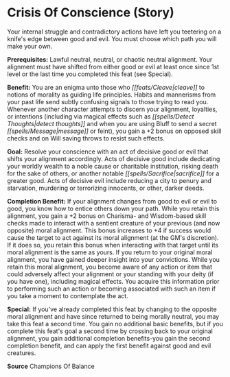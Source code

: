 ﻿---
cssclass: [feats]

---
# Crisis Of Conscience (Story)

Your internal struggle and contradictory actions have left you teetering on a knife's edge between good and evil. You must choose which path you will make your own.

**Prerequisites:** Lawful neutral, neutral, or chaotic neutral alignment. Your alignment must have shifted from either good or evil at least once since 1st level or the last time you completed this feat (see Special).

**Benefit:** You are an enigma unto those who _[[feats/Cleave|cleave]]_ to notions of morality as guiding life principles. Habits and mannerisms from your past life send subtly confusing signals to those trying to read you. Whenever another character attempts to discern your alignment, loyalties, or intentions (including via magical effects such as _[[spells/Detect Thoughts|detect thoughts]]_ and when you are using Bluff to send a secret _[[spells/Message|message]]_ or feint), you gain a +2 bonus on opposed skill checks and on Will saving throws to resist such effects.

**Goal:** Resolve your conscience with an act of decisive good or evil that shifts your alignment accordingly. Acts of decisive good include dedicating your worldly wealth to a noble cause or charitable institution, risking death for the sake of others, or another notable _[[spells/Sacrifice|sacrifice]]_ for a greater good. Acts of decisive evil include reducing a city to penury and starvation, murdering or terrorizing innocents, or other, darker deeds.

**Completion Benefit:** If your alignment changes from good to evil or evil to good, you know how to entice others down your path. While you retain this alignment, you gain a +2 bonus on Charisma- and Wisdom-based skill checks made to interact with a sentient creature of your previous (and now opposite) moral alignment. This bonus increases to +4 if success would cause the target to act against its moral alignment (at the GM's discretion). If it does so, you retain this bonus when interacting with that target until its moral alignment is the same as yours. If you return to your original moral alignment, you have gained deeper insight into your convictions. While you retain this moral alignment, you become aware of any action or item that could adversely affect your alignment or your standing with your deity (if you have one), including magical effects. You acquire this information prior to performing such an action or becoming associated with such an item if you take a moment to contemplate the act.

**Special:** If you've already completed this feat by changing to the opposite moral alignment and have since returned to being morally neutral, you may take this feat a second time. You gain no additional basic benefits, but if you complete this feat's goal a second time by crossing back to your original alignment, you gain additional completion benefits-you gain the second completion benefit, and can apply the first benefit against good and evil creatures.

**Source** Champions Of Balance
